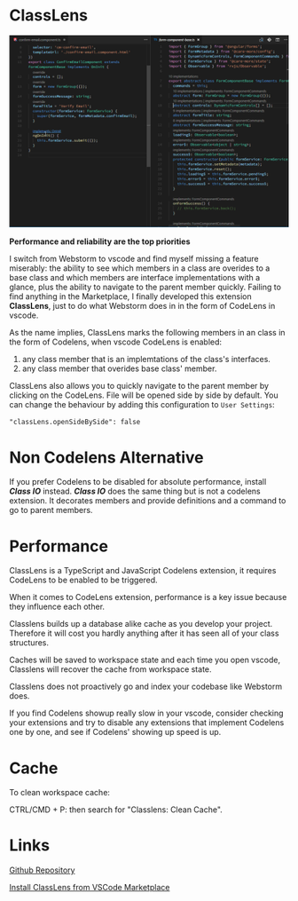 # ClassLens

![ClassLens](./classlens.gif "Showcase")

**Performance and reliability are the top priorities**

I switch from Webstorm to vscode and find myself missing a feature miserably: the ability to see which members in a class are overides to a base class and which members are interface implementations with a glance, plus the ability to navigate to the parent member quickly. Failing to find anything in the Marketplace, I finally developed this extension **ClassLens**, just to do what Webstorm does in in the form of CodeLens in vscode.

As the name implies, ClassLens marks the following members in an class in the form of Codelens, when vscode CodeLens is enabled:

1.  any class member that is an implemtations of the class's interfaces.
2.  any class member that overides base class' member.

ClassLens also allows you to quickly navigate to the parent member by clicking on the CodeLens. File will be opened side by side by default. You can change the behaviour by adding this configuration to `User Settings`:

```
"classLens.openSideBySide": false
```

# Non Codelens Alternative

If you prefer Codelens to be disabled for absolute performance, install **_Class IO_** instead. **_Class IO_** does the same thing but is not a codelens extension. It decorates members and provide definitions and a command to go to parent members.

# Performance

ClassLens is a TypeScript and JavaScript Codelens extension, it requires CodeLens to be enabled to be triggered.

When it comes to CodeLens extension, performance is a key issue because they influence each other.

Classlens builds up a database alike cache as you develop your project. Therefore it will cost you hardly anything after it has seen all of your class structures.

Caches will be saved to workspace state and each time you open vscode, Classlens will recover the cache from workspace state.

Classlens does not proactively go and index your codebase like Webstorm does.

If you find Codelens showup really slow in your vscode, consider checking your extensions and try to disable any extensions that implement Codelens one by one, and see if Codelens' showing up speed is up.

# Cache

To clean workspace cache:

CTRL/CMD + P: then search for "Classlens: Clean Cache".

# Links

[Github Repository](https://github.com/rexebin/classlens)

[Install ClassLens from VSCode Marketplace](https://marketplace.visualstudio.com/items?itemName=rexebin.classlens)
